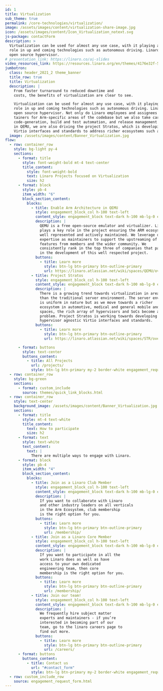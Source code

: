 ```yaml
---
id: 1
title: Virtualization
sub_theme: true
permalink: /core-technologies/virtualization/
image: /assets/images/content/virtualization-share-image.jpg
icon: /assets/images/content/Icon_Virtualization_notext.svg
js-package: contactForm
description: >
  Virtualization can be used for almost any use case, with it playing an ever more prominent
  role in up and coming technologies such as autonomous driving. Linaro plays a key role in QEMU - an
  open source hypervisor.
# presentation_link: https://linaro.co/ai-slides
video_resources_link: https://resources.linaro.org/en/themes/4176e32f-5e66-492d-bbc9-b428446048c9
jumbotron:
  class: header_2021_2 theme_banner
  title_row: true
  title: Virtualization
  description: |
    From faster turnaround to reduced downtime and
    costs, the benefits of virtualization are clear to see.

    Virtualization can be used for almost any use case, with it playing an ever more prominent
    role in up and coming technologies such as autonomous driving. Linaro plays a key role in QEMU - an
    open source hypervisor. Not only do Linaro employees and assignees act as main-
    tainers for Arm-specific areas of the codebase but we also take care of areas such as TCG 
    code-generation, build and test automation, and release management. In addition to our work
    in QEMU, we are also driving the project Stratos, which is developing hypervisor agnostic
    Virtio interfaces and standards to address richer ecosystems such as automotive, and IoT.
  image: /assets/images/content/Banner_Virtualization.jpg
flow:
  - row: container_row
    style: bg-light py-4
    sections:
      - format: title
        style: font-weight-bold mt-4 text-center
        title_content:
          style: font-weight-bold
          text: Linaro Projects focused on Virtualization
          size: h2
      - format: block
        style: pb-4
        item_width: "6"
        block_section_content:
          blocks:
            - title: Enable Arm Architecture in QEMU
              style: engagement_block_col h-100 text-left
              content_style: engagement_block text-dark h-100 mb-lg-0 engagement_block_content d-flex flex-column justify-content-around align-items-baseline
              description: |
                QEMU is a free open-source emulator and virtualizer. Linaro
                plays a key role in the project ensuring the ARM ecosystem is
                well represented and actively maintained. We leverage our
                expertise as maintainers to support the upstreaming of new
                features from members and the wider community. We
                consistently rank in the top three of companies that participate
                in the development of this well respected project.
              buttons:
                - title: Learn more
                  style: btn-lg btn-primary btn-outline-primary
                  url: https://linaro.atlassian.net/wiki/spaces/QEMU/overview
            - title: Project Stratos
              style: engagement_block_col h-100 text-left
              content_style: engagement_block text-dark h-100 mb-lg-0 engagement_block_content d-flex flex-column justify-content-around align-items-baseline
              description: |
                There is a growing trend towards virtualization in areas other
                than the traditional server environment. The server enviroment
                is uniform in nature but as we move towards a richer
                ecosystem in automotive, medical and general mobile and IoT
                spaces, the rich array of hypervisors and SoCs become a
                problem. Project Stratos is working towards developing
                hypervisor agnostic Virtio interfaces and standards.
              buttons:
                - title: Learn more
                  style: btn-lg btn-primary btn-outline-primary
                  url: https://linaro.atlassian.net/wiki/spaces/STR/overview

      - format: buttons
        style: text-center
        buttons_content:
          - title: All Projects
            url: /projects/
            style: btn-lg btn-primary my-2 border-white engagement_request_contact_btn
  - row: container_row
    style: bg-green
    sections:
      - format: custom_include
        source: themes/quick_link_blocks.html
  - row: container_row
    style: text-center
    background_image: /assets/images/content/Banner_Virtualization.jpg
    sections:
      - format: title
        style: mt-4 text-white
        title_content:
          text: How to participate
          size: h2
      - format: text
        style: text-white
        text_content:
          text: |
            There are multiple ways to engage with Linaro.
      - format: block
        style: pb-4
        item_width: "4"
        block_section_content:
          blocks:
            - title: Join as a Linaro Club Member
              style: engagement_block_col h-100 text-left
              content_style: engagement_block text-dark h-100 mb-lg-0 engagement_block_content d-flex flex-column justify-content-around align-items-baseline
              description: |
                If you want to collaborate with Linaro
                and other industry leaders on all verticals
                in the Arm Ecosystem, club membership
                is the right option for you.
              buttons:
                - title: Learn more
                  style: btn-lg btn-primary btn-outline-primary
                  url: /membership/
            - title: Join as a Linaro Core Member
              style: engagement_block_col h-100 text-left
              content_style: engagement_block text-dark h-100 mb-lg-0 engagement_block_content d-flex flex-column justify-content-around align-items-baseline
              description: |
                If you want to participate in all the
                work Linaro does as well as have
                access to your own dedicated
                engineering team, then core
                membership is the right option for you.
              buttons:
                - title: Learn more
                  style: btn-lg btn-primary btn-outline-primary
                  url: /membership/
            - title: Join our team!
              style: engagement_block_col h-100 text-left
              content_style: engagement_block text-dark h-100 mb-lg-0 engagement_block_content d-flex flex-column justify-content-around align-items-baseline
              description: |
                We frequently hire subject matter
                experts and maintainers - if you’re
                interested in becoming part of our
                team, go to the linaro careers page to
                find out more.
              buttons:
                - title: Learn more
                  style: btn-lg btn-primary btn-outline-primary
                  url: /careers/
      - format: buttons
        buttons_content:
          - title: Contact us
            url: "#contact_form"
            style: btn-lg btn-primary my-2 border-white engagement_request_contact_btn
  - row: custom_include_row
    source: engagement_request_form.html
---
```

